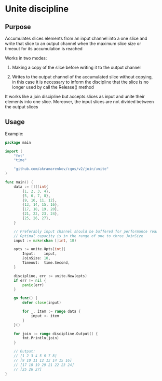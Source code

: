# Unite discipline

## Purpose

Accumulates slices elements from an input channel into a one slice and write that slice to an output channel when the maximum slice size or timeout for its accumulation is reached

Works in two modes:

1. Making a copy of the slice before writing it to the output channel

2. Writes to the output channel of the accumulated slice without copying, in this case it is necessary to inform the discipline that the slice is no longer used by call the Release() method

It works like a join discipline but accepts slices as input and unite their elements into one slice. Moreover, the input slices are not divided between the output slices

## Usage

Example:

```go
package main

import (
    "fmt"
    "time"

    "github.com/akramarenkov/cqos/v2/join/unite"
)

func main() {
    data := [][]int{
        {1, 2, 3, 4},
        {5, 6, 7, 8},
        {9, 10, 11, 12},
        {13, 14, 15, 16},
        {17, 18, 19, 20},
        {21, 22, 23, 24},
        {25, 26, 27},
    }

    // Preferably input channel should be buffered for performance reasons.
    // Optimal capacity is in the range of one to three JoinSize
    input := make(chan []int, 10)

    opts := unite.Opts[int]{
        Input:    input,
        JoinSize: 10,
        Timeout:  time.Second,
    }

    discipline, err := unite.New(opts)
    if err != nil {
        panic(err)
    }

    go func() {
        defer close(input)

        for _, item := range data {
            input <- item
        }
    }()

    for join := range discipline.Output() {
        fmt.Println(join)
    }

    // Output:
    // [1 2 3 4 5 6 7 8]
    // [9 10 11 12 13 14 15 16]
    // [17 18 19 20 21 22 23 24]
    // [25 26 27]
}
```
